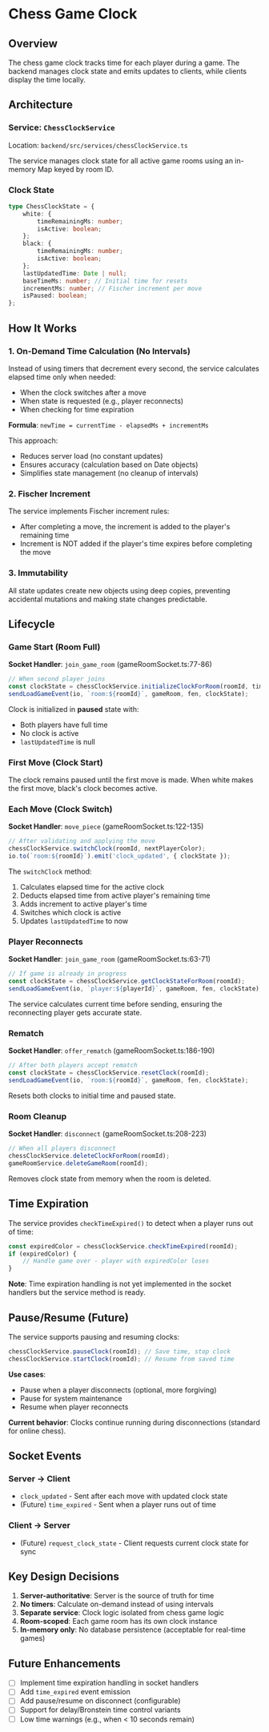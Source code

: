 # Chess Game Clock

## Overview

The chess game clock tracks time for each player during a game. The backend manages clock state and emits updates to clients, while clients display the time locally.

## Architecture

### Service: `ChessClockService`

Location: `backend/src/services/chessClockService.ts`

The service manages clock state for all active game rooms using an in-memory Map keyed by room ID.

### Clock State

```typescript
type ChessClockState = {
    white: {
        timeRemainingMs: number;
        isActive: boolean;
    };
    black: {
        timeRemainingMs: number;
        isActive: boolean;
    };
    lastUpdatedTime: Date | null;
    baseTimeMs: number; // Initial time for resets
    incrementMs: number; // Fischer increment per move
    isPaused: boolean;
};
```

## How It Works

### 1. On-Demand Time Calculation (No Intervals)

Instead of using timers that decrement every second, the service calculates elapsed time only when needed:

- When the clock switches after a move
- When state is requested (e.g., player reconnects)
- When checking for time expiration

**Formula**: `newTime = currentTime - elapsedMs + incrementMs`

This approach:

- Reduces server load (no constant updates)
- Ensures accuracy (calculation based on Date objects)
- Simplifies state management (no cleanup of intervals)

### 2. Fischer Increment

The service implements Fischer increment rules:

- After completing a move, the increment is added to the player's remaining time
- Increment is NOT added if the player's time expires before completing the move

### 3. Immutability

All state updates create new objects using deep copies, preventing accidental mutations and making state changes predictable.

## Lifecycle

### Game Start (Room Full)

**Socket Handler**: `join_game_room` (gameRoomSocket.ts:77-86)

```typescript
// When second player joins
const clockState = chessClockService.initializeClockForRoom(roomId, timeControl);
sendLoadGameEvent(io, `room:${roomId}`, gameRoom, fen, clockState);
```

Clock is initialized in **paused** state with:

- Both players have full time
- No clock is active
- `lastUpdatedTime` is null

### First Move (Clock Start)

The clock remains paused until the first move is made. When white makes the first move, black's clock becomes active.

### Each Move (Clock Switch)

**Socket Handler**: `move_piece` (gameRoomSocket.ts:122-135)

```typescript
// After validating and applying the move
chessClockService.switchClock(roomId, nextPlayerColor);
io.to(`room:${roomId}`).emit('clock_updated', { clockState });
```

The `switchClock` method:

1. Calculates elapsed time for the active clock
2. Deducts elapsed time from active player's remaining time
3. Adds increment to active player's time
4. Switches which clock is active
5. Updates `lastUpdatedTime` to now

### Player Reconnects

**Socket Handler**: `join_game_room` (gameRoomSocket.ts:63-71)

```typescript
// If game is already in progress
const clockState = chessClockService.getClockStateForRoom(roomId);
sendLoadGameEvent(io, `player:${playerId}`, gameRoom, fen, clockState);
```

The service calculates current time before sending, ensuring the reconnecting player gets accurate state.

### Rematch

**Socket Handler**: `offer_rematch` (gameRoomSocket.ts:186-190)

```typescript
// After both players accept rematch
const clockState = chessClockService.resetClock(roomId);
sendLoadGameEvent(io, `room:${roomId}`, gameRoom, fen, clockState);
```

Resets both clocks to initial time and paused state.

### Room Cleanup

**Socket Handler**: `disconnect` (gameRoomSocket.ts:208-223)

```typescript
// When all players disconnect
chessClockService.deleteClockForRoom(roomId);
gameRoomService.deleteGameRoom(roomId);
```

Removes clock state from memory when the room is deleted.

## Time Expiration

The service provides `checkTimeExpired()` to detect when a player runs out of time:

```typescript
const expiredColor = chessClockService.checkTimeExpired(roomId);
if (expiredColor) {
    // Handle game over - player with expiredColor loses
}
```

**Note**: Time expiration handling is not yet implemented in the socket handlers but the service method is ready.

## Pause/Resume (Future)

The service supports pausing and resuming clocks:

```typescript
chessClockService.pauseClock(roomId); // Save time, stop clock
chessClockService.startClock(roomId); // Resume from saved time
```

**Use cases**:

- Pause when a player disconnects (optional, more forgiving)
- Pause for system maintenance
- Resume when player reconnects

**Current behavior**: Clocks continue running during disconnections (standard for online chess).

## Socket Events

### Server -> Client

- `clock_updated` - Sent after each move with updated clock state
- (Future) `time_expired` - Sent when a player runs out of time

### Client -> Server

- (Future) `request_clock_state` - Client requests current clock state for sync

## Key Design Decisions

1. **Server-authoritative**: Server is the source of truth for time
2. **No timers**: Calculate on-demand instead of using intervals
3. **Separate service**: Clock logic isolated from chess game logic
4. **Room-scoped**: Each game room has its own clock instance
5. **In-memory only**: No database persistence (acceptable for real-time games)

## Future Enhancements

- [ ] Implement time expiration handling in socket handlers
- [ ] Add `time_expired` event emission
- [ ] Add pause/resume on disconnect (configurable)
- [ ] Support for delay/Bronstein time control variants
- [ ] Low time warnings (e.g., when < 10 seconds remain)
